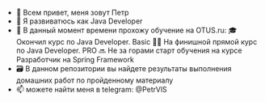 - 👋 Всем привет, меня зовут Петр
- 👀 Я развиватюсь как Java Developer
- 🌱 В данный момент времени прохожу обучение на OTUS.ru:
    🎓 Окончил курс по Java Developer. Basic
    👨‍🎓 На финишной прямой курс по Java Developer. PRO
    🔜 Не за горами старт обучения на курсе Разработчик на Spring Framework 
- 🗃️ В данном репозитории вы найдете результаты выполнения домашних работ по пройденному материалу
- 📫 можете найти меня в telegram: @PetrVlS
